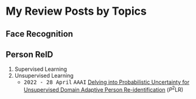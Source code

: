 # My Review Posts by Topics

## Face Recognition

## Person ReID

1. Supervised Learning
2. Unsupervised Learning
   - <kbd>2022 - 28 April</kbd> <kbd>AAAI</kbd> [Delving into Probabilistic Uncertainty for Unsupervised Domain Adaptive Person Re-identification](3.Person%20ReID/P2LR.md) ($P^{2}$LR)